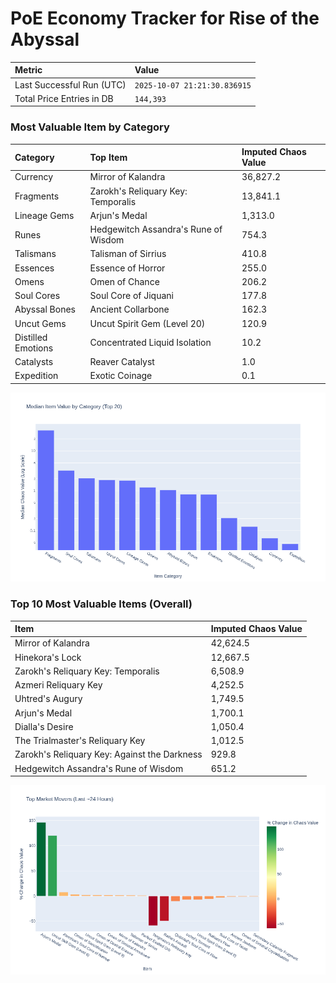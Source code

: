 # PoE Economy Tracker for Rise of the Abyssal

<!-- START_MAINTENANCE -->
| Metric | Value |
|:---|:---|
| Last Successful Run (UTC) | `2025-10-07 21:21:30.836915` |
| Total Price Entries in DB | `144,393` |

<!-- END_MAINTENANCE -->

<!-- START_DATAFRAME_DEBUG -->
<!-- END_DATAFRAME_DEBUG -->

<!-- START_CATEGORY_ANALYSIS -->
### Most Valuable Item by Category
| Category | Top Item | Imputed Chaos Value |
| :--- | :--- | :--- |
| Currency | Mirror of Kalandra | 36,827.2 |
| Fragments | Zarokh's Reliquary Key: Temporalis | 13,841.1 |
| Lineage Gems | Arjun's Medal | 1,313.0 |
| Runes | Hedgewitch Assandra's Rune of Wisdom | 754.3 |
| Talismans | Talisman of Sirrius | 410.8 |
| Essences | Essence of Horror | 255.0 |
| Omens | Omen of Chance | 206.2 |
| Soul Cores | Soul Core of Jiquani | 177.8 |
| Abyssal Bones | Ancient Collarbone | 162.3 |
| Uncut Gems | Uncut Spirit Gem (Level 20) | 120.9 |
| Distilled Emotions | Concentrated Liquid Isolation | 10.2 |
| Catalysts | Reaver Catalyst | 1.0 |
| Expedition | Exotic Coinage | 0.1 |


![Category Analysis Chart](charts/category_analysis.png)
<!-- END_ANALYSIS -->

<!-- START_ANALYSIS -->
### Top 10 Most Valuable Items (Overall)
| Item | Imputed Chaos Value |
| :--- | :--- |
| Mirror of Kalandra | 42,624.5 |
| Hinekora's Lock | 12,667.5 |
| Zarokh's Reliquary Key: Temporalis | 6,508.9 |
| Azmeri Reliquary Key | 4,252.5 |
| Uhtred's Augury | 1,749.5 |
| Arjun's Medal | 1,700.1 |
| Dialla's Desire | 1,050.4 |
| The Trialmaster's Reliquary Key | 1,012.5 |
| Zarokh's Reliquary Key: Against the Darkness | 929.8 |
| Hedgewitch Assandra's Rune of Wisdom | 651.2 |


![Market Movers Chart](charts/market_movers.png)
<!-- END_ANALYSIS -->
